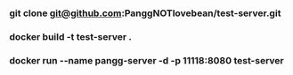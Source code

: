### git clone git@github.com:PanggNOTlovebean/test-server.git
### docker build -t test-server .
### docker run --name pangg-server -d -p 11118:8080 test-server



